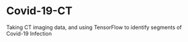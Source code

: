 # Covid-19-CT
Taking CT imaging data, and using TensorFlow to identify segments of Covid-19 Infection
